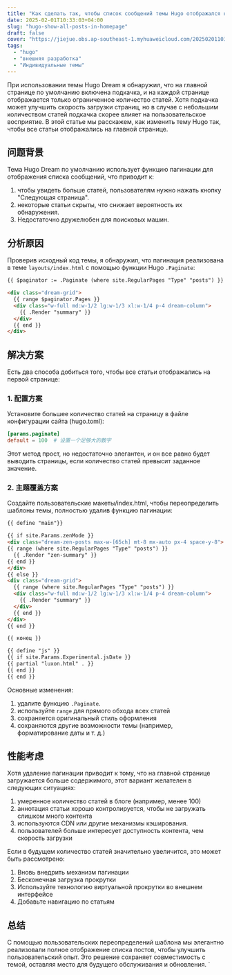 ```yaml
---
title: "Как сделать так, чтобы список сообщений темы Hugo отображался на главной странице"
date: 2025-02-01T10:33:03+04:00
slug: "hugo-show-all-posts-in-homepage"
draft: false
cover: "https://jiejue.obs.ap-southeast-1.myhuaweicloud.com/20250201103520844.webp"
tags:
  - "hugo"
  - "внешняя разработка"
  - "Индивидуальные темы"
---
```


При использовании темы Hugo Dream я обнаружил, что на главной странице по умолчанию включена подкачка, и на каждой странице отображается только ограниченное количество статей. Хотя подкачка может улучшить скорость загрузки страниц, но в случае с небольшим количеством статей подкачка скорее влияет на пользовательское восприятие. В этой статье мы расскажем, как изменить тему Hugo так, чтобы все статьи отображались на главной странице.

<!--more-->

## 问题背景

Тема Hugo Dream по умолчанию использует функцию пагинации для отображения списка сообщений, что приводит к:

1. чтобы увидеть больше статей, пользователям нужно нажать кнопку "Следующая страница".
2. некоторые статьи скрыты, что снижает вероятность их обнаружения.
3. Недостаточно дружелюбен для поисковых машин.

## 分析原因

Проверив исходный код темы, я обнаружил, что пагинация реализована в теме `layouts/index.html` с помощью функции Hugo `.Paginate`:

```html
{{ $paginator := .Paginate (where site.RegularPages "Type" "posts") }}

<div class="dream-grid">
  {{ range $paginator.Pages }}
  <div class="w-full md:w-1/2 lg:w-1/3 xl:w-1/4 p-4 dream-column">
    {{ .Render "summary" }}
  </div>
  {{ end }}
</div>
```

## 解决方案

Есть два способа добиться того, чтобы все статьи отображались на первой странице:

### 1. 配置方案

Установите большее количество статей на страницу в файле конфигурации сайта (hugo.toml):

```toml
[params.paginate]
default = 100  # 设置一个足够大的数字
```

Этот метод прост, но недостаточно элегантен, и он все равно будет выводить страницы, если количество статей превысит заданное значение.

### 2. 主题覆盖方案

Создайте пользовательские макеты/index.html, чтобы переопределить шаблоны темы, полностью удалив функцию пагинации:

```html
{{ define "main"}}

{{ if site.Params.zenMode }}
<div class="dream-zen-posts max-w-[65ch] mt-8 mx-auto px-4 space-y-8">
{{ range (where site.RegularPages "Type" "posts") }}
  {{ .Render "zen-summary" }}
{{ end }}
</div>
{{ else }}
<div class="dream-grid">
  {{ range (where site.RegularPages "Type" "posts") }}
  <div class="w-full md:w-1/2 lg:w-1/3 xl:w-1/4 p-4 dream-column">
    {{ .Render "summary" }}
  </div>
  {{ end }}
</div>
{{ end }}

{{ конец }}

{{ define "js" }}
{{ if site.Params.Experimental.jsDate }}
{{ partial "luxon.html" . }}
{{ end }}
{{ end }}
```

Основные изменения:
1. удалите функцию `.Paginate`.
2. используйте `range` для прямого обхода всех статей
3. сохраняется оригинальный стиль оформления
4. сохраняются другие возможности темы (например, форматирование даты и т. д.)

## 性能考虑

Хотя удаление пагинации приводит к тому, что на главной странице загружается больше содержимого, этот вариант желателен в следующих ситуациях:

1. умеренное количество статей в блоге (например, менее 100)
2. аннотация статьи хорошо контролируется, чтобы не загружать слишком много контента
3. используются CDN или другие механизмы кэширования.
4. пользователей больше интересует доступность контента, чем скорость загрузки

Если в будущем количество статей значительно увеличится, это может быть рассмотрено:

1. Вновь внедрить механизм пагинации
2. Бесконечная загрузка прокрутки
3. Используйте технологию виртуальной прокрутки во внешнем интерфейсе
4. Добавьте навигацию по статьям

## 总结

С помощью пользовательских переопределений шаблона мы элегантно реализовали полное отображение списка постов, чтобы улучшить пользовательский опыт. Это решение сохраняет совместимость с темой, оставляя место для будущего обслуживания и обновления. `